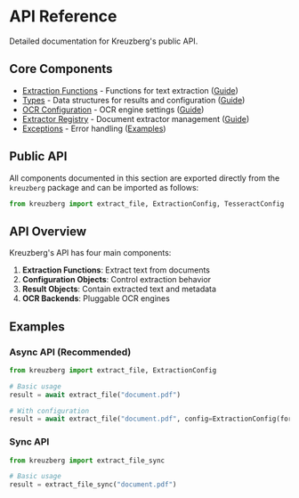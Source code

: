 # API Reference

Detailed documentation for Kreuzberg's public API.

## Core Components

- [Extraction Functions](extraction-functions.md) - Functions for text extraction ([Guide](../user-guide/basic-usage.md))
- [Types](types.md) - Data structures for results and configuration ([Guide](../user-guide/extraction-configuration.md))
- [OCR Configuration](ocr-configuration.md) - OCR engine settings ([Guide](../user-guide/ocr-configuration.md))
- [Extractor Registry](extractor-registry.md) - Document extractor management ([Guide](../advanced/custom-extractors.md))
- [Exceptions](exceptions.md) - Error handling ([Examples](../getting-started/quick-start.md#error-handling))

## Public API

All components documented in this section are exported directly from the `kreuzberg` package and can be imported as follows:

```python
from kreuzberg import extract_file, ExtractionConfig, TesseractConfig  # etc.
```

## API Overview

Kreuzberg's API has four main components:

1. **Extraction Functions**: Extract text from documents
1. **Configuration Objects**: Control extraction behavior
1. **Result Objects**: Contain extracted text and metadata
1. **OCR Backends**: Pluggable OCR engines

## Examples

### Async API (Recommended)

```python
from kreuzberg import extract_file, ExtractionConfig

# Basic usage
result = await extract_file("document.pdf")

# With configuration
result = await extract_file("document.pdf", config=ExtractionConfig(force_ocr=True))
```

### Sync API

```python
from kreuzberg import extract_file_sync

# Basic usage
result = extract_file_sync("document.pdf")
```
